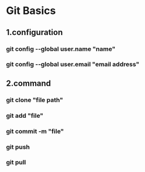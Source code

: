 # Git Basics
## 1.configuration
### git config --global user.name "name"
### git config --global user.email "email address"
## 2.command
### git clone "file path"
### git add "file"
### git commit -m "file"
### git push
### git pull 
